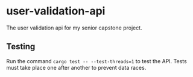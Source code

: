 # user-validation-api
The user validation api for my senior capstone project.

## Testing
Run the command `cargo test -- --test-threads=1` to test the API. Tests must take place one after another to prevent data races.
